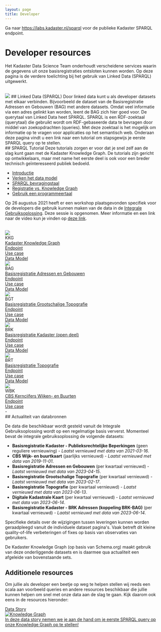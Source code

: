 ```yaml
---
layout: page
title: Developer
---
```


<link rel="stylesheet" href="/assets/css/developer.css">

Ga naar <https://labs.kadaster.nl/sparql> voor de publieke Kadaster SPARQL endpoint.

# Developer resources

Het Kadaster Data Science Team onderhoudt verscheidene services waarin de gegevens uit onze basisregistraties ontsloten kunnen worden. Op deze pagina is de verdere toelichting bij het gebruik van Linked Data (SPARQL) uitgewerkt.

<br/>

<img class="developerpageIcon" src="/assets/images/linked-data_icon.png"> 
## Linked Data (SPARQL)
Door linked data kunt u als developer datasets met elkaar verbinden. Bijvoorbeeld de dataset van de Basisregistratie Adressen en Gebouwen (BAG) met andere datasets. Omdat veel informatie via een adres gelinkt kan worden, leent de BAG zich hier goed voor. De querytaal van Linked Data heet SPARQL. SPARQL is een RDF-zoektaal (querytaal) die gebruikt wordt om RDF-gebaseerde data te bevragen door middel van zoekopdrachten (queries). Met deze zoektaal is het mogelijk om informatie op te vragen voor applicaties op het semantisch web. Onderaan deze pagina vindt u een link naar een tutorial om stapsgewijs je eerste SPARQL query op te stellen.

<div class="textbox" markdown="1">
## SPARQL Tutorial
Deze tutorials zorgen er voor dat je snel zelf aan de slag kunt gaan met de Kadaster Knowledge Graph. De tutorials zijn gericht op ontwikkelaars, maar met name het eerste deel is ook voor een breder technisch geïnteresseerd publiek bedoeld.

- [Introductie](/developer/sparql/tutorial/0-Introductie)
- [Verken het data model](/developer/sparql/tutorial/1-Exploreer-het-datamodel)
- [SPARQL bevragingstaal](/developer/sparql/tutorial/2-SPARQL)
- [Registratie vs. Knowledge Graph](/developer/sparql/3-Registratie-vs-Knowledge-Graph)
- [Gebruik een programmeertaal](/developer/sparql/tutorial/4-Gebruik-eigen-programmeertaal)
</div>

Op 26 augustus 2021 heeft er een workshop plaatsgevonden specifiek voor de developers die gebruik kunnen maken van de data in de [Integrale Gebruiksoplossing](/cases/integralegebruiksoplossing). Deze sessie is opgenomen. Meer informatie en een link naar de video kun je vinden op [deze link](https://www.geobasisregistraties.nl/basisregistraties/documenten/publicatie/2021/08/26/integrale-gebruiksoplossing-workshop-voor-developers).

<br/>

<div class="endpointContainer">
  <div class="endpointContainer_title mobileSpan">
    <img class="endpointContainerTitle_image" src="/assets/images/linked-data_icon.png">
    <div>
      <div class="endpointContainerTitle_maintext">KKG</div>
      <div class="endpointContainerTitle_subtext"><a href="https://data.labs.kadaster.nl/dst/kkg">Kadaster Knowledge Graph</a></div>
    </div>
  </div>
  <div class="endpointContainer_center"><a href="https://data.labs.kadaster.nl/dst/kkg/sparql">Endpoint</a></div>
  <div class="endpointContainer_center"><a href="https://data.labs.kadaster.nl/integrale-gebruiksoplossing-igo/-/stories/openbare-orde-en-veiligheid">Use case</a></div>
  <div class="endpointContainer_center"><a href="https://kadaster.wvr.io/kadaster-knowledge-graph">Data Model</a></div>
</div>

<div class="endpointContainer">
  <div class="endpointContainer_title mobileSpan">
    <img class="endpointContainerTitle_image" src="/assets/images/linked-data_icon.png">
    <div>
      <div class="endpointContainerTitle_maintext">BAG</div>
      <div class="endpointContainerTitle_subtext"><a href="https://bag2.basisregistraties.overheid.nl">Basisregistratie Adressen en Gebouwen</a></div>
    </div>
  </div>
  <div class="endpointContainer_center"><a href="https://bag2.basisregistraties.overheid.nl/sparql">Endpoint</a></div>
  <div class="endpointContainer_center"><a href="/cases/bag-ld">Use case</a></div>
  <div class="endpointContainer_center"><a href="https://kadaster.wvr.io/bag2-0">Data Model</a></div>
</div>

<div class="endpointContainer">
  <div class="endpointContainer_title mobileSpan">
    <img class="endpointContainerTitle_image" src="/assets/images/linked-data_icon.png">
    <div>
      <div class="endpointContainerTitle_maintext">BGT</div>
      <div class="endpointContainerTitle_subtext"><a href="https://bgt.basisregistraties.overheid.nl">Basisregistratie Grootschalige Topografie</a></div>
    </div>
  </div>
  <div class="endpointContainer_center"><a href="https://bgt.basisregistraties.overheid.nl/sparql">Endpoint</a></div>
  <div class="endpointContainer_center"><a href="/cases/bgt-ld">Use case</a></div>
  <div class="endpointContainer_center"><a href="https://kadaster.wvr.io/bgt">Data Model</a></div>
</div>

<div class="endpointContainer">
  <div class="endpointContainer_title mobileSpan">
    <img class="endpointContainerTitle_image" src="/assets/images/linked-data_icon.png">
    <div>
      <div class="endpointContainerTitle_maintext">BRK</div>
      <div class="endpointContainerTitle_subtext"><a href="https://data.labs.kadaster.nl/brk">Basisregistratie Kadaster (open deel)</a></div>
    </div>
  </div>
  <div class="endpointContainer_center"><a href="https://data.labs.kadaster.nl/brk/registratie/sparql">Endpoint</a></div>
  <div class="endpointContainer_center"><a href="/cases/brk-ld">Use case</a></div>
  <div class="endpointContainer_center"><a href="https://kadaster.wvr.io/brk-pb/home">Data Model</a></div>
</div>

<div class="endpointContainer">
  <div class="endpointContainer_title mobileSpan">
    <img class="endpointContainerTitle_image" src="/assets/images/linked-data_icon.png">
    <div>
      <div class="endpointContainerTitle_maintext">BRT</div>
      <div class="endpointContainerTitle_subtext"><a href="https://data.labs.kadaster.nl/brt/top10nl">Basisregistratie Topografie</a></div>
    </div>
  </div>
  <div class="endpointContainer_center"><a href="https://data.labs.kadaster.nl/brt/top10nl/sparql">Endpoint</a></div>
  <div class="endpointContainer_center"><a href="/cases/brt-ld">Use case</a></div>
  <div class="endpointContainer_center"><a href="https://kadaster.wvr.io/brt-ld">Data Model</a></div>
</div>

<div class="endpointContainer">
  <div class="endpointContainer_title mobileSpan">
    <img class="endpointContainerTitle_image" src="/assets/images/linked-data_icon.png">
    <div>
      <div class="endpointContainerTitle_maintext">WBK</div>
      <div class="endpointContainerTitle_subtext"><a href="https://data.labs.kadaster.nl/cbs/wbk/">CBS Kerncijfers Wijken- en Buurten</a></div>
    </div>
  </div>
  <div class="endpointContainer_center"><a href="https://data.labs.kadaster.nl/cbs/wbk/sparql">Endpoint</a></div>
  <div class="endpointContainer_center"><a href="https://data.labs.kadaster.nl/cbs/-/stories/cbs-kadaster">Use case</a></div>
  <div class="endpointContainer_center">-</div>
</div>

<div class="textbox" markdown="1">
## Actualiteit van databronnen

De data die beschikbaar wordt gesteld vanuit de Integrale Gebruiksoplossing wordt op een regelmatige basis ververst. Momenteel bevat de integrale gebruiksoplossing de volgende datasets:

- **Basisregistratie Kadaster - Publieksrechtelijke Beperkingen** (geen reguliere vernieuwing) - *Laatst vernieuwd met data van 2021-03-16*.
- **CBS Wijk- en buurtkaart** (jaarlijks vernieuwd) - *Laatst vernieuwd met data van 2019-11-01*.
- **Basisregistratie Adressen en Gebouwen** (per kwartaal vernieuwd) - *Laatst vernieuwd met data van 2023-04-15*.
- **Basisregistratie Grootschalige Topografie** (per kwartaal vernieuwd) - *Laatst vernieuwd met data van 2023-02-17*.
- **Basisregistratie Topografie** (per kwartaal vernieuwd) - *Laatst vernieuwd met data van 2023-06-13*.
- **Digitale Kadastrale Kaart** (per kwartaal vernieuwd) - *Laatst vernieuwd met data van 2023-06-14*.
- **Basisregistratie Kadaster - BRK Adressen (koppeling BRK-BAG)** (per kwartaal vernieuwd) - *Laatst vernieuwd met data van 2023-06-14*.

Specifieke details over de wijzigingen tussen leveringen kunnen worden geraadpleegd vanuit de individuele dataset pagina's. Vaak betreft dit kleine quality-of-life verbeteringen of fixes op basis van observaties van gebruikers.

De Kadaster Knowledge Graph (op basis van Schema.org) maakt gebruik van deze onderliggende datasets en is daarmee qua actualiteit een afgeleide van bovenstaande sets.

</div>

## Additionele resources

Om jullie als developer een beetje op weg te helpen stellen wij reeds een scala aan voorbeeld queries en andere resources beschikbaar die jullie kunnen helpen om snel met onze data aan de slag te gaan. Kijk daarom ook eens in de resources hieronder:

<div class="cards-wrapper">
  <a href="https://data.labs.kadaster.nl/dst/-/stories/algemene-queries-voor-kkg-gebruik">
  <div class="card">
    <div class="card-type">Data Story</div>
    <img class="card-image" src="/assets/images/knowledge_graph.png" alt="Knowledge Graph">
    <div class="card-description">In deze data story nemen we je aan de hand om je eerste SPARQL query op onze Knowledge Graph op te stellen!</div>
  </div>
  </a>
</div>
